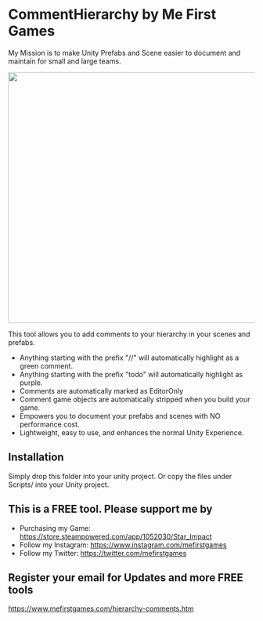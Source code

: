 # CommentHierarchy by Me First Games
My Mission is to make Unity Prefabs and Scene easier to document and maintain for small and large teams.

<img src="https://media.giphy.com/media/THZJkE86lxXeScSpMt/giphy.gif" width="512" height="512" />

This tool allows you to add comments to your hierarchy in your scenes and prefabs.
* Anything starting with the prefix "//" will automatically highlight as a green comment.
* Anything starting with the prefix "todo" will automatically highlight as purple. 
* Comments are automatically marked as EditorOnly
* Comment game objects are automatically stripped when you build your game.
* Empowers you to document your prefabs and scenes with NO performance cost.
* Lightweight, easy to use, and enhances the normal Unity Experience.

## Installation
Simply drop this folder into your unity project.
Or copy the files under Scripts/ into your Unity project.

## This is a FREE tool. Please support me by
* Purchasing my Game: https://store.steampowered.com/app/1052030/Star_Impact
* Follow my Instagram: https://www.instagram.com/mefirstgames
* Follow my Twitter: https://twitter.com/mefirstgames

## Register your email for Updates and more FREE tools
https://www.mefirstgames.com/hierarchy-comments.htm

